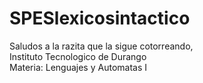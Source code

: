 # SPESlexicosintactico
Saludos a la razita que la sigue cotorreando, 
<br> Instituto Tecnologico de Durango
<br> Materia: Lenguajes y Automatas I
